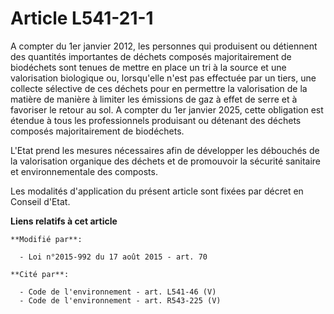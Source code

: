 # Article L541-21-1

A compter du 1er janvier 2012, les personnes qui produisent ou détiennent des quantités importantes de déchets composés
majoritairement de biodéchets sont tenues de mettre en place un tri à la source et une valorisation biologique ou,
lorsqu'elle n'est pas effectuée par un tiers, une collecte sélective de ces déchets pour en permettre la valorisation de la
matière de manière à limiter les émissions de gaz à effet de serre et à favoriser le retour au sol. A compter du 1er janvier
2025, cette obligation est étendue à tous les professionnels produisant ou détenant des déchets composés majoritairement de
biodéchets.

L'Etat prend les mesures nécessaires afin de développer les débouchés de la valorisation organique des déchets et de
promouvoir la sécurité sanitaire et environnementale des composts. 

Les modalités d'application du présent article sont fixées par décret en Conseil d'Etat.

**Liens relatifs à cet article**

	**Modifié par**:

	  - Loi n°2015-992 du 17 août 2015 - art. 70

	**Cité par**:

	  - Code de l'environnement - art. L541-46 (V)
	  - Code de l'environnement - art. R543-225 (V)
